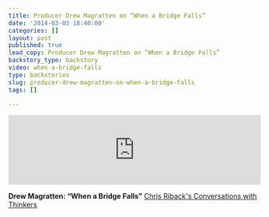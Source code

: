 ```yaml
---
title: Producer Drew Magratten on “When a Bridge Falls”
date: '2014-03-03 18:40:00'
categories: []
layout: post
published: true
lead_copy: Producer Drew Magratten on “When a Bridge Falls”
backstory_type: backstory
video: when-a-bridge-falls
type: backstories
slug: producer-drew-magratten-on-when-a-bridge-falls
tags: []

---
```

<iframe width="100%" height="140" scrolling="no" frameborder="no" src="https://w.soundcloud.com/player/?visual=true&amp;url=http%3A%2F%2Fapi.soundcloud.com%2Ftracks%2F138805246&amp;show_artwork=true"></iframe>

**Drew Magratten: “When a Bridge Falls”**
[Chris Riback's Conversations with Thinkers](http://chrisriback.com/2014/03/09/retro-reports-drew-magratten-when-a-bridge-falls/)

